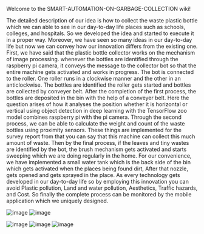 Welcome to the SMART-AUTOMATION-ON-GARBAGE-COLLECTION wiki!

The detailed description of our idea is how to collect the waste plastic bottle which we can able to see in our day-to-day life places such as schools, colleges, and hospitals. So we developed the idea and started to execute it in a proper way. Moreover, we have seen so many ideas in our day-to-day life but now we can convey how our innovation differs from the existing one. First, we have said that the plastic bottle collector works on the mechanism of image processing. whenever the bottles are identified through the raspberry pi camera, it conveys the message to the collector bot so that the entire machine gets activated and works in progress. The bot is connected to the roller. One roller runs in a clockwise manner and the other in an anticlockwise. The bottles are identified the roller gets started and bottles are collected by conveyer belt. After the completion of the first process, the bottles are deposited in the bin with the help of a conveyer belt. Here the question arises of how it analyses the position whether it is horizontal or vertical using object detection in deep learning with the TensorFlow zoo model combines raspberry pi with the pi camera. Through the second process, we can be able to calculate the weight and count of the waste bottles using proximity sensors. These things are implemented for the survey report from that you can say that this machine can collect this much amount of waste. Then by the final process, if the leaves and tiny wastes are identified by the bot, the brush mechanism gets activated and starts sweeping which we are doing regularly in the home. For our convenience, we have implemented a small water tank which is the back side of the bin which gets activated when the places being found dirt, After that nozzle, gets opened and gets sprayed in the place. As every technology gets developed in our day-to-day life so by employing this innovation you can avoid Plastic pollution, Land and water pollution, Aesthetics, Traffic hazards, and Cost. So finally the complete process can be monitored by the mobile application which we uniquely designed.

![image](https://github.com/ra-mkum-ar/SMART-AUTOMATION-ON-GARBAGE-COLLECTION/assets/103347695/08def3da-15b3-4658-8f40-77eefba59e50) 
![image](https://github.com/ra-mkum-ar/SMART-AUTOMATION-ON-GARBAGE-COLLECTION/assets/103347695/139e3014-c974-42b4-bf5e-89f9f851ae0d) 

![image](https://github.com/ra-mkum-ar/SMART-AUTOMATION-ON-GARBAGE-COLLECTION/assets/103347695/e4ac5f79-57d3-4c6a-bfa8-74c1683b68a0) 
![image](https://github.com/ra-mkum-ar/SMART-AUTOMATION-ON-GARBAGE-COLLECTION/assets/103347695/62088659-c836-41f9-8668-8752a588181b) 
![image](https://github.com/ra-mkum-ar/SMART-AUTOMATION-ON-GARBAGE-COLLECTION/assets/103347695/417a1495-7581-4a28-8ebc-41d3f8c45e08) 




